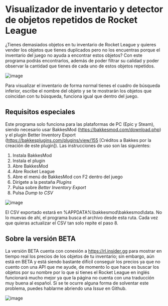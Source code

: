 # Visualizador de inventario y detector de objetos repetidos de Rocket League
¿Tienes demasiados objetos en tu inventario de Rocket League y quieres vender los objetos que tienes duplicados pero no los encuentras porque el inventario del juego no ayuda a encontrar estos objetos? Con este programa podrás encontrarlos, además de poder filtrar su calidad y poder observar la cantidad que tienes de cada uno de estos objetos repetidos.

![image](https://github.com/Sauleteh/rocket-league-visualizador-inventario-y-repetidos/assets/22859905/759e22d1-b496-45e3-b0ea-94570dde57b3)

Para visualizar el inventario de forma normal tienes el cuadro de búsqueda inferior, escribe el nombre del objeto y se te mostrarán los objetos que coincidan con tu búsqueda, funciona igual que dentro del juego.

## Requisitos especiales
Este programa solo funciona para las plataformas de PC (Epic y Steam), siendo necesario usar BakkesMod (https://bakkesmod.com/download.php) y el plugin Better Inventory Export (https://bakkesplugins.com/plugins/view/155 [Créditos a Bakkes por la creación de este plugin]). Las instrucciones de uso son las siguientes:
1. Instala BakkesMod
2. Instala el plugin
3. Abre BakkesMod
4. Abre Rocket League
5. Abre el menú de BakkesMod con F2 dentro del juego
6. Dirígete a la pestaña *Plugins*
7. Pulsa sobre *Better Inventory Export*
8. Pulsa *Dump to CSV*

![image](https://github.com/Sauleteh/rocket-league-visualizador-inventario-y-repetidos/assets/22859905/7717b3e1-857b-414f-ad2c-eb828955549d)

El CSV exportado estará en %APPDATA%\bakkesmod\bakkesmod\data. No lo muevas de ahí, el programa busca el archivo desde esta ruta. Cada vez que quieras actualizar el CSV tan solo repite el paso 8.

## Sobre la versión BETA
La versión BETA cuenta con conexión a https://rl.insider.gg para mostrar en tiempo real los precios de los objetos de tu inventario; sin embargo, aún está en BETA y está siendo bastante difícil conseguir los precios ya que no cuento con una API que me ayude, de momento lo que hace es buscar los objetos por su nombre por lo que si tienes el Rocket League en inglés funcionará mucho mejor ya que la página no cuenta con una traducción muy buena al español. Si se te ocurre alguna forma de solventar este problema, puedes hablarme abriendo una *Issue* en Github.

![image](https://github.com/Sauleteh/rocket-league-visualizador-inventario-y-repetidos/assets/22859905/41d35c39-272d-4036-a8d1-239b76c4dfcb)
